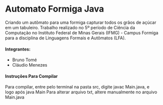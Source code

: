 # Automato Formiga Java

Criando um autômato para uma formiga capturar todos os grãos de açúcar em um tabuleiro. Trabalho realizado no 5º período de Ciência da Computação no Instituto Federal de Minas Gerais (IFMG) - Campus Formiga para a disciplina de Linguagens Formais e Autômatos (LFA).

#### Integrantes:
- Bruno Tomé
- Cláudio Menezes

#### Instruções Para Compilar
Para compilar, entre pelo terminal na pasta src, digite javac Main.java, e logo após java Main
Para alterar arquivo txt, altere manualmente no arquivo Main.java
